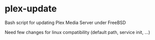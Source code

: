 # plex-update

Bash script for updating Plex Media Server under FreeBSD

Need few changes for linux compatibility (default path, service init, ...)
